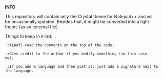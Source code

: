 **INFO**

This repository will contain only the Crystal theme for Notepad++ and will be occasionally updated. Besides that, it might be converted into a light theme (as an external file).

Things to keep in mind:

	::ALWAYS read the comments on the top of the code;
	
	::Give credit to the author if you modify something (in this case, me);
	
	::If you add a language and then post it, just add a signature next to the language.
